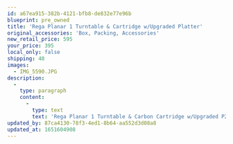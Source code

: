 ```yaml
---
id: a67ea915-382b-4121-bfb8-de832e77e96b
blueprint: pre_owned
title: 'Rega Planar 1 Turntable & Cartridge w/Upgraded Platter'
original_accessories: 'Box, Packing, Accessories'
new_retail_price: 595
your_price: 395
local_only: false
shipping: 40
images:
  - IMG_5590.JPG
description:
  -
    type: paragraph
    content:
      -
        type: text
        text: 'Rega Planar 1 Turntable & Carbon Cartridge w/Upgraded P2 Glass Platter. Turntable is in excellent physical and functional condition with original box, packing and accessories. Table sold new for $595.00 with glass platter upgrade. '
updated_by: 87ca4130-78f3-4ed1-8b64-aa552d3d08a8
updated_at: 1651604908
---
```

